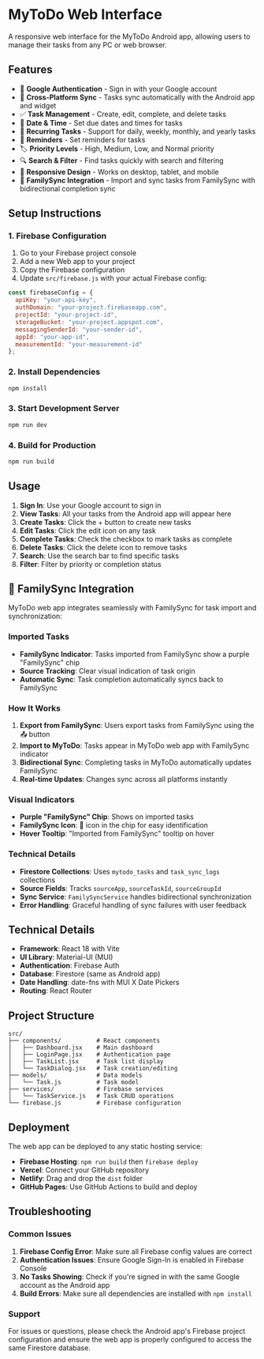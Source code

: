 # MyToDo Web Interface

A responsive web interface for the MyToDo Android app, allowing users to manage their tasks from any PC or web browser.

## Features

- 🔐 **Google Authentication** - Sign in with your Google account
- 📱 **Cross-Platform Sync** - Tasks sync automatically with the Android app and widget
- ✅ **Task Management** - Create, edit, complete, and delete tasks
- 📅 **Date & Time** - Set due dates and times for tasks
- 🔄 **Recurring Tasks** - Support for daily, weekly, monthly, and yearly tasks
- 🔔 **Reminders** - Set reminders for tasks
- 🏷️ **Priority Levels** - High, Medium, Low, and Normal priority
- 🔍 **Search & Filter** - Find tasks quickly with search and filtering
- 📱 **Responsive Design** - Works on desktop, tablet, and mobile
- 👥 **FamilySync Integration** - Import and sync tasks from FamilySync with bidirectional completion sync

## Setup Instructions

### 1. Firebase Configuration

1. Go to your Firebase project console
2. Add a new Web app to your project
3. Copy the Firebase configuration
4. Update `src/firebase.js` with your actual Firebase config:

```javascript
const firebaseConfig = {
  apiKey: "your-api-key",
  authDomain: "your-project.firebaseapp.com",
  projectId: "your-project-id",
  storageBucket: "your-project.appspot.com",
  messagingSenderId: "your-sender-id",
  appId: "your-app-id",
  measurementId: "your-measurement-id"
};
```

### 2. Install Dependencies

```bash
npm install
```

### 3. Start Development Server

```bash
npm run dev
```

### 4. Build for Production

```bash
npm run build
```

## Usage

1. **Sign In**: Use your Google account to sign in
2. **View Tasks**: All your tasks from the Android app will appear here
3. **Create Tasks**: Click the + button to create new tasks
4. **Edit Tasks**: Click the edit icon on any task
5. **Complete Tasks**: Check the checkbox to mark tasks as complete
6. **Delete Tasks**: Click the delete icon to remove tasks
7. **Search**: Use the search bar to find specific tasks
8. **Filter**: Filter by priority or completion status

## 👥 FamilySync Integration

MyToDo web app integrates seamlessly with FamilySync for task import and synchronization:

### Imported Tasks
- **FamilySync Indicator**: Tasks imported from FamilySync show a purple "FamilySync" chip
- **Source Tracking**: Clear visual indication of task origin
- **Automatic Sync**: Task completion automatically syncs back to FamilySync

### How It Works
1. **Export from FamilySync**: Users export tasks from FamilySync using the 📤 button
2. **Import to MyToDo**: Tasks appear in MyToDo web app with FamilySync indicator
3. **Bidirectional Sync**: Completing tasks in MyToDo automatically updates FamilySync
4. **Real-time Updates**: Changes sync across all platforms instantly

### Visual Indicators
- **Purple "FamilySync" Chip**: Shows on imported tasks
- **FamilySync Icon**: 👥 icon in the chip for easy identification
- **Hover Tooltip**: "Imported from FamilySync" tooltip on hover

### Technical Details
- **Firestore Collections**: Uses `mytodo_tasks` and `task_sync_logs` collections
- **Source Fields**: Tracks `sourceApp`, `sourceTaskId`, `sourceGroupId`
- **Sync Service**: `FamilySyncService` handles bidirectional synchronization
- **Error Handling**: Graceful handling of sync failures with user feedback

## Technical Details

- **Framework**: React 18 with Vite
- **UI Library**: Material-UI (MUI)
- **Authentication**: Firebase Auth
- **Database**: Firestore (same as Android app)
- **Date Handling**: date-fns with MUI X Date Pickers
- **Routing**: React Router

## Project Structure

```
src/
├── components/          # React components
│   ├── Dashboard.jsx    # Main dashboard
│   ├── LoginPage.jsx    # Authentication page
│   ├── TaskList.jsx     # Task list display
│   └── TaskDialog.jsx   # Task creation/editing
├── models/              # Data models
│   └── Task.js          # Task model
├── services/            # Firebase services
│   └── TaskService.js   # Task CRUD operations
└── firebase.js          # Firebase configuration
```

## Deployment

The web app can be deployed to any static hosting service:

- **Firebase Hosting**: `npm run build` then `firebase deploy`
- **Vercel**: Connect your GitHub repository
- **Netlify**: Drag and drop the `dist` folder
- **GitHub Pages**: Use GitHub Actions to build and deploy

## Troubleshooting

### Common Issues

1. **Firebase Config Error**: Make sure all Firebase config values are correct
2. **Authentication Issues**: Ensure Google Sign-In is enabled in Firebase Console
3. **No Tasks Showing**: Check if you're signed in with the same Google account as the Android app
4. **Build Errors**: Make sure all dependencies are installed with `npm install`

### Support

For issues or questions, please check the Android app's Firebase project configuration and ensure the web app is properly configured to access the same Firestore database.